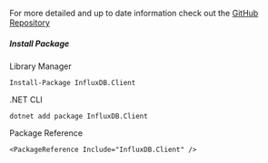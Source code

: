 For more detailed and up to date information check out the <a href="https://github.com/influxdata/influxdb-client-csharp" target="_blank" rel="noreferrer">GitHub Repository</a>

##### Install Package

Library Manager

```
Install-Package InfluxDB.Client
```

.NET CLI

```
dotnet add package InfluxDB.Client
```

Package Reference

```
<PackageReference Include="InfluxDB.Client" />
```
